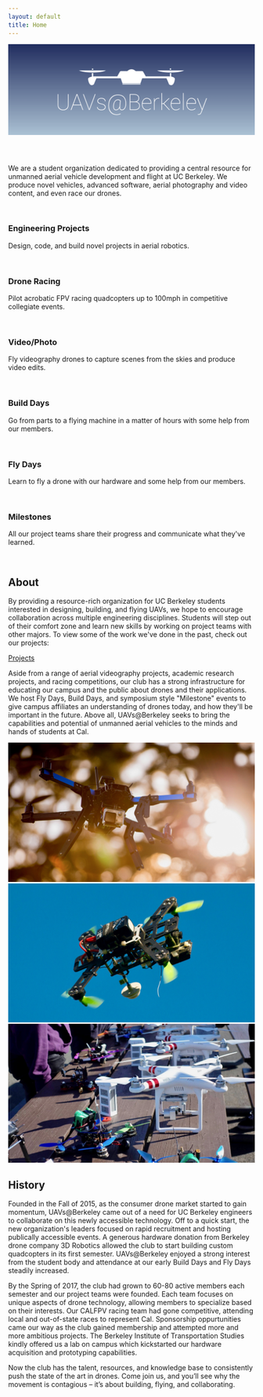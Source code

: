 ```yaml
---
layout: default
title: Home
---
```


<header>

<div class="12u$"><span class="image main"><img src="images/background.png" alt="" /></span></div>

</header>

We are a student organization dedicated to providing a central resource for unmanned aerial vehicle development and flight at UC Berkeley. We produce novel vehicles, advanced software, aerial photography and video content, and even race our drones.

<section class="icon_grid">
	<article>
		<span class="image">
			<img src="{{ site.url }}{{ site.baseurl }}/images/flat_icons/engineer_icon.png" alt="" />
		</span>
		<h3>Engineering Projects</h3>
		<p>Design, code, and build novel projects in aerial robotics.</p>
	</article>
	<article>
		<span class="image">
			<img src="{{ site.url }}{{ site.baseurl }}/images/flat_icons/racing_icon.png" alt="" />
		</span>
		<h3>Drone Racing</h3>
		<p>Pilot acrobatic FPV racing quadcopters up to 100mph in competitive collegiate events.</p>
	</article>
	<article>
		<span class="image">
			<img src="{{ site.url }}{{ site.baseurl }}/images/flat_icons/video_icon.png" alt="" />
		</span>
		<h3>Video/Photo</h3>
		<p>Fly videography drones to capture scenes from the skies and produce video edits.</p>
	</article>
	<article>
		<span class="image">
			<img src="{{ site.url }}{{ site.baseurl }}/images/flat_icons/build_icon.png" alt="" />
		</span>
		<h3>Build Days</h3>
		<p>Go from parts to a flying machine in a matter of hours with some help from our members.</p>
	</article>
	<article>
		<span class="image">
			<img src="{{ site.url }}{{ site.baseurl }}/images/flat_icons/fly_icon.png" alt="" />
		</span>
		<h3>Fly Days</h3>
		<p>Learn to fly a drone with our hardware and some help from our members.</p>
	</article>
	<article>
		<span class="image">
			<img src="{{ site.url }}{{ site.baseurl }}/images/flat_icons/milestone_icon.png" alt="" />
		</span>
		<h3>Milestones</h3>
		<p>All our project teams share their progress and communicate what they've learned.</p>
	</article>
</section>

<br>

## About
By providing a resource-rich organization for UC Berkeley students interested in designing, building, and flying UAVs, we hope to encourage collaboration across multiple engineering disciplines. Students will step out of their comfort zone and learn new skills by working on project teams with other majors. To view some of the work we've done in the past, check out our projects:

<a href="{{ site.url }}{{ site.baseurl }}/projects.html" class="button">Projects</a>

Aside from a range of aerial videography projects, academic research projects, and racing competitions, our club has a strong infrastructure for educating our campus and the public about drones and their applications. We host Fly Days, Build Days, and symposium style "Milestone" events to give campus affiliates an understanding of drones today, and how they'll be important in the future. Above all, UAVs@Berkeley seeks to bring the capabilities and potential of unmanned aerial vehicles to the minds and hands of students at Cal.

<div class="box alt">
<div class="row uniform">
<div class="4u"><span class="image fit"><img src="images/home1.jpg" alt="" /></span></div>
<div class="4u"><span class="image fit"><img src="images/home2.jpg" alt="" /></span></div>
<div class="4u$"><span class="image fit"><img src="images/home3.jpg" alt="" /></span></div>
</div>
</div>

## History
Founded in the Fall of 2015, as the consumer drone market started to gain momentum, UAVs@Berkeley came out of a need for UC Berkeley engineers to collaborate on this newly accessible technology. Off to a quick start, the new organization's leaders focused on rapid recruitment and hosting publically accessible events. A generous hardware donation from Berkeley drone company 3D Robotics allowed the club to start building custom quadcopters in its first semester. UAVs@Berkeley enjoyed a strong interest from the student body and attendance at our early Build Days and Fly Days steadily increased.

By the Spring of 2017, the club had grown to 60-80 active members each semester and our project teams were founded. Each team focuses on unique aspects of drone technology, allowing members to specialize based on their interests. Our CALFPV racing team had gone competitive, attending local and out-of-state races to represent Cal. Sponsorship oppurtunities came our way as the club gained membership and attempted more and more ambitious projects. The Berkeley Institute of Transportation Studies kindly offered us a lab on campus which kickstarted our hardware acquisition and prototyping capabilities.

Now the club has the talent, resources, and knowledge base to consistently push the state of the art in drones. Come join us, and you’ll see why the movement is contagious – it’s about building, flying, and collaborating.

